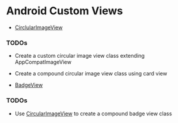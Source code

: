 # Android Custom Views

- [CirclularImageView](/app/src/main/java/com/sanket/androidcustomviews/circular_image_view)
### TODOs
- Create a custom circular image view class extending AppCompatImageView
- Create a compound circular image view class using card view

- [BadgeView](/app/src/main/java/com/sanket/androidcustomviews/badge_view)
### TODOs
- Use [CircularImageView](/app/src/main/java/com/sanket/androidcustomviews/circular_image_view) to create a compound badge view class